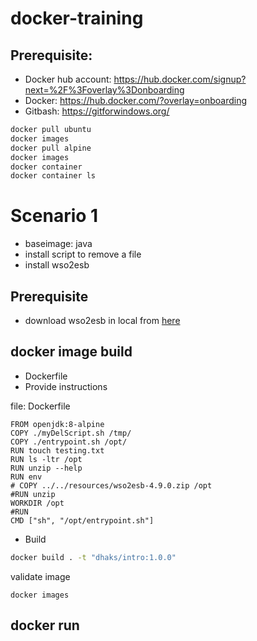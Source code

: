# docker-training

## Prerequisite:
- Docker hub account: https://hub.docker.com/signup?next=%2F%3Foverlay%3Donboarding
- Docker: https://hub.docker.com/?overlay=onboarding
- Gitbash:  https://gitforwindows.org/
```bash
docker pull ubuntu
docker images
docker pull alpine
docker images
docker container
docker container ls
```


# Scenario 1
- baseimage: java
- install script to remove a file
- install wso2esb

## Prerequisite
- download wso2esb in local
from [here](https://wso2.com/integration/previous-releases/?utm_source=esb_page&utm_medium=esb_page&utm_campaign=esb_page)


## docker image build
- Dockerfile
- Provide instructions

file: Dockerfile
```docker
FROM openjdk:8-alpine
COPY ./myDelScript.sh /tmp/
COPY ./entrypoint.sh /opt/
RUN touch testing.txt
RUN ls -ltr /opt
RUN unzip --help
RUN env
# COPY ../../resources/wso2esb-4.9.0.zip /opt
#RUN unzip
WORKDIR /opt
#RUN
CMD ["sh", "/opt/entrypoint.sh"]

```


- Build

```sh
docker build . -t "dhaks/intro:1.0.0"
```
validate image
```
docker images
```

## docker run
